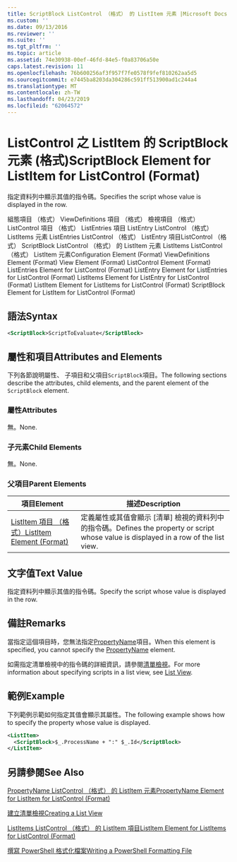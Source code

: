 ```yaml
---
title: ScriptBlock ListControl （格式） 的 ListItem 元素 |Microsoft Docs
ms.custom: ''
ms.date: 09/13/2016
ms.reviewer: ''
ms.suite: ''
ms.tgt_pltfrm: ''
ms.topic: article
ms.assetid: 74e30938-00ef-46fd-84e5-f0a83706a50e
caps.latest.revision: 11
ms.openlocfilehash: 76b600256af3f957f7fe0578f9fef810262aa5d5
ms.sourcegitcommit: e7445ba8203da304286c591ff513900ad1c244a4
ms.translationtype: MT
ms.contentlocale: zh-TW
ms.lasthandoff: 04/23/2019
ms.locfileid: "62064572"
---
```

# <a name="scriptblock-element-for-listitem-for-listcontrol-format"></a><span data-ttu-id="7c58e-102">ListControl 之 ListItem 的 ScriptBlock 元素 (格式)</span><span class="sxs-lookup"><span data-stu-id="7c58e-102">ScriptBlock Element for ListItem for ListControl (Format)</span></span>

<span data-ttu-id="7c58e-103">指定資料列中顯示其值的指令碼。</span><span class="sxs-lookup"><span data-stu-id="7c58e-103">Specifies the script whose value is displayed in the row.</span></span>

<span data-ttu-id="7c58e-104">組態項目 （格式） ViewDefinitions 項目 （格式） 檢視項目 （格式） ListControl 項目 （格式） ListEntries 項目 ListEntry ListControl （格式） ListItems 元素 ListEntries ListControl （格式） ListEntry 項目ListControl （格式） ScriptBlock ListControl （格式） 的 ListItem 元素 ListItems ListControl （格式） ListItem 元素</span><span class="sxs-lookup"><span data-stu-id="7c58e-104">Configuration Element (Format) ViewDefinitions Element (Format) View Element (Format) ListControl Element (Format) ListEntries Element for ListControl (Format) ListEntry Element for ListEntries for ListControl (Format) ListItems Element for ListEntry for ListControl (Format) ListItem Element for ListItems for ListControl (Format) ScriptBlock Element for ListItem for ListControl (Format)</span></span>

## <a name="syntax"></a><span data-ttu-id="7c58e-105">語法</span><span class="sxs-lookup"><span data-stu-id="7c58e-105">Syntax</span></span>

```xml
<ScriptBlock>ScriptToEvaluate</ScriptBlock>
```

## <a name="attributes-and-elements"></a><span data-ttu-id="7c58e-106">屬性和項目</span><span class="sxs-lookup"><span data-stu-id="7c58e-106">Attributes and Elements</span></span>

<span data-ttu-id="7c58e-107">下列各節說明屬性、 子項目和父項目`ScriptBlock`項目。</span><span class="sxs-lookup"><span data-stu-id="7c58e-107">The following sections describe the attributes, child elements, and the parent element of the `ScriptBlock` element.</span></span>

### <a name="attributes"></a><span data-ttu-id="7c58e-108">屬性</span><span class="sxs-lookup"><span data-stu-id="7c58e-108">Attributes</span></span>

<span data-ttu-id="7c58e-109">無。</span><span class="sxs-lookup"><span data-stu-id="7c58e-109">None.</span></span>

### <a name="child-elements"></a><span data-ttu-id="7c58e-110">子元素</span><span class="sxs-lookup"><span data-stu-id="7c58e-110">Child Elements</span></span>

<span data-ttu-id="7c58e-111">無。</span><span class="sxs-lookup"><span data-stu-id="7c58e-111">None.</span></span>

### <a name="parent-elements"></a><span data-ttu-id="7c58e-112">父項目</span><span class="sxs-lookup"><span data-stu-id="7c58e-112">Parent Elements</span></span>

|<span data-ttu-id="7c58e-113">項目</span><span class="sxs-lookup"><span data-stu-id="7c58e-113">Element</span></span>|<span data-ttu-id="7c58e-114">描述</span><span class="sxs-lookup"><span data-stu-id="7c58e-114">Description</span></span>|
|-------------|-----------------|
|[<span data-ttu-id="7c58e-115">ListItem 項目 （格式）</span><span class="sxs-lookup"><span data-stu-id="7c58e-115">ListItem Element (Format)</span></span>](./listitem-element-for-listitems-for-listcontrol-format.md)|<span data-ttu-id="7c58e-116">定義屬性或其值會顯示 [清單] 檢視的資料列中的指令碼。</span><span class="sxs-lookup"><span data-stu-id="7c58e-116">Defines the property or script whose value is displayed in a row of the list view.</span></span>|

## <a name="text-value"></a><span data-ttu-id="7c58e-117">文字值</span><span class="sxs-lookup"><span data-stu-id="7c58e-117">Text Value</span></span>

<span data-ttu-id="7c58e-118">指定資料列中顯示其值的指令碼。</span><span class="sxs-lookup"><span data-stu-id="7c58e-118">Specify the script whose value is displayed in the row.</span></span>

## <a name="remarks"></a><span data-ttu-id="7c58e-119">備註</span><span class="sxs-lookup"><span data-stu-id="7c58e-119">Remarks</span></span>

<span data-ttu-id="7c58e-120">當指定這個項目時，您無法指定[PropertyName](./propertyname-element-for-listitem-for-listcontrol-format.md)項目。</span><span class="sxs-lookup"><span data-stu-id="7c58e-120">When this element is specified, you cannot specify the [PropertyName](./propertyname-element-for-listitem-for-listcontrol-format.md) element.</span></span>

<span data-ttu-id="7c58e-121">如需指定清單檢視中的指令碼的詳細資訊，請參閱[清單檢視](./creating-a-list-view.md)。</span><span class="sxs-lookup"><span data-stu-id="7c58e-121">For more information about specifying scripts in a list view, see [List View](./creating-a-list-view.md).</span></span>

## <a name="example"></a><span data-ttu-id="7c58e-122">範例</span><span class="sxs-lookup"><span data-stu-id="7c58e-122">Example</span></span>

<span data-ttu-id="7c58e-123">下列範例示範如何指定其值會顯示其屬性。</span><span class="sxs-lookup"><span data-stu-id="7c58e-123">The following example shows how to specify the property whose value is displayed.</span></span>

```xml
<ListItem>
  <ScriptBlock>$_.ProcessName + ":" $_.Id</ScriptBlock>
</ListItem>

```

## <a name="see-also"></a><span data-ttu-id="7c58e-124">另請參閱</span><span class="sxs-lookup"><span data-stu-id="7c58e-124">See Also</span></span>

[<span data-ttu-id="7c58e-125">PropertyName ListControl （格式） 的 ListItem 元素</span><span class="sxs-lookup"><span data-stu-id="7c58e-125">PropertyName Element for ListItem for ListControl (Format)</span></span>](./propertyname-element-for-listitem-for-listcontrol-format.md)

[<span data-ttu-id="7c58e-126">建立清單檢視</span><span class="sxs-lookup"><span data-stu-id="7c58e-126">Creating a List View</span></span>](./creating-a-list-view.md)

[<span data-ttu-id="7c58e-127">ListItems ListControl （格式） 的 ListItem 項目</span><span class="sxs-lookup"><span data-stu-id="7c58e-127">ListItem Element for ListItems for ListControl (Format)</span></span>](./listitem-element-for-listitems-for-listcontrol-format.md)

[<span data-ttu-id="7c58e-128">撰寫 PowerShell 格式化檔案</span><span class="sxs-lookup"><span data-stu-id="7c58e-128">Writing a PowerShell Formatting File</span></span>](./writing-a-powershell-formatting-file.md)
